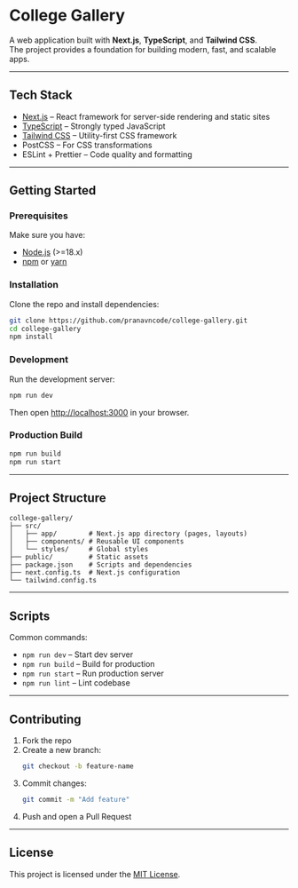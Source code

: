 # College Gallery

A web application built with **Next.js**, **TypeScript**, and **Tailwind CSS**.  
The project provides a foundation for building modern, fast, and scalable apps.

---

## Tech Stack
- [Next.js](https://nextjs.org/) – React framework for server-side rendering and static sites
- [TypeScript](https://www.typescriptlang.org/) – Strongly typed JavaScript
- [Tailwind CSS](https://tailwindcss.com/) – Utility-first CSS framework
- PostCSS – For CSS transformations
- ESLint + Prettier – Code quality and formatting

---

## Getting Started

### Prerequisites
Make sure you have:
- [Node.js](https://nodejs.org/) (>=18.x)
- [npm](https://www.npmjs.com/) or [yarn](https://yarnpkg.com/)

### Installation
Clone the repo and install dependencies:

```bash
git clone https://github.com/pranavncode/college-gallery.git
cd college-gallery
npm install
```

### Development
Run the development server:

```bash
npm run dev
```

Then open [http://localhost:3000](http://localhost:3000) in your browser.

### Production Build
```bash
npm run build
npm run start
```

---

## Project Structure
```
college-gallery/
├── src/
│   ├── app/        # Next.js app directory (pages, layouts)
│   ├── components/ # Reusable UI components
│   └── styles/     # Global styles
├── public/         # Static assets
├── package.json    # Scripts and dependencies
├── next.config.ts  # Next.js configuration
└── tailwind.config.ts
```

---

## Scripts
Common commands:
- `npm run dev` – Start dev server
- `npm run build` – Build for production
- `npm run start` – Run production server
- `npm run lint` – Lint codebase

---

## Contributing
1. Fork the repo
2. Create a new branch:  
   ```bash
   git checkout -b feature-name
   ```
3. Commit changes:  
   ```bash
   git commit -m "Add feature"
   ```
4. Push and open a Pull Request

---

## License
This project is licensed under the [MIT License](LICENSE).
